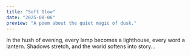 ```yaml
---
title: "Soft Glow"
date: "2025-08-06"
preview: "A poem about the quiet magic of dusk."
---
```


In the hush of evening, every lamp becomes a lighthouse, every word a lantern. Shadows stretch, and the world softens into story... 
